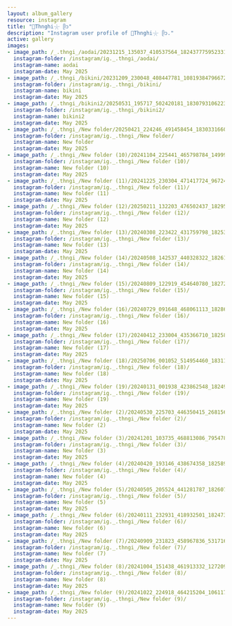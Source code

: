 ```yaml
---
layout: album_gallery
resource: instagram
title: "🐚Thnghi𓇼 ᥫ᭡"
description: "Instagram user profile of 🐚Thnghi𓇼 ᥫ᭡."
active: gallery
images: 
- image_path: /_.thngi_/aodai/20231215_135037_410537564_18243777595233157_5296820748809734934_n.jpg
  instagram-folder: /instagram/ig._.thngi_/aodai/
  instagram-name: aodai
  instagram-date: May 2025
- image_path: /_.thngi_/bikini/20231209_230048_408447781_1081938479667247_3564311520231359694_n.jpg
  instagram-folder: /instagram/ig._.thngi_/bikini/
  instagram-name: bikini
  instagram-date: May 2025
- image_path: /_.thngi_/bikini2/20250531_195717_502420181_18307931062233157_2845126252293933232_n.jpg
  instagram-folder: /instagram/ig._.thngi_/bikini2/
  instagram-name: bikini2
  instagram-date: May 2025
- image_path: /_.thngi_/New folder/20250421_224246_491458454_18303316600233157_7451361293486909742_n.jpg
  instagram-folder: /instagram/ig._.thngi_/New folder/
  instagram-name: New folder
  instagram-date: May 2025
- image_path: /_.thngi_/New folder (10)/20241104_225441_465798784_1499909254027382_9193452909904676490_n.jpg
  instagram-folder: /instagram/ig._.thngi_/New folder (10)/
  instagram-name: New folder (10)
  instagram-date: May 2025
- image_path: /_.thngi_/New folder (11)/20241225_230304_471417724_967249992124915_446601697730512243_n.jpg
  instagram-folder: /instagram/ig._.thngi_/New folder (11)/
  instagram-name: New folder (11)
  instagram-date: May 2025
- image_path: /_.thngi_/New folder (12)/20250211_132203_476502437_18295460383233157_4978590047307318420_n.jpg
  instagram-folder: /instagram/ig._.thngi_/New folder (12)/
  instagram-name: New folder (12)
  instagram-date: May 2025
- image_path: /_.thngi_/New folder (13)/20240308_223422_431759798_18253998283233157_910282513000285094_n.jpg
  instagram-folder: /instagram/ig._.thngi_/New folder (13)/
  instagram-name: New folder (13)
  instagram-date: May 2025
- image_path: /_.thngi_/New folder (14)/20240508_142537_440328322_18261011086233157_6946048731001637151_n.jpg
  instagram-folder: /instagram/ig._.thngi_/New folder (14)/
  instagram-name: New folder (14)
  instagram-date: May 2025
- image_path: /_.thngi_/New folder (15)/20240809_122919_454640780_18272419801233157_8558733233624206244_n.jpg
  instagram-folder: /instagram/ig._.thngi_/New folder (15)/
  instagram-name: New folder (15)
  instagram-date: May 2025
- image_path: /_.thngi_/New folder (16)/20240729_091648_468061113_18286010515233157_1018628282110705678_n.jpg
  instagram-folder: /instagram/ig._.thngi_/New folder (16)/
  instagram-name: New folder (16)
  instagram-date: May 2025
- image_path: /_.thngi_/New folder (17)/20240412_233004_435366710_18258071254233157_6674772041382806745_n.jpg
  instagram-folder: /instagram/ig._.thngi_/New folder (17)/
  instagram-name: New folder (17)
  instagram-date: May 2025
- image_path: /_.thngi_/New folder (18)/20250706_001052_514954460_18311962051233157_5296631046346408836_n.jpg
  instagram-folder: /instagram/ig._.thngi_/New folder (18)/
  instagram-name: New folder (18)
  instagram-date: May 2025
- image_path: /_.thngi_/New folder (19)/20240131_001938_423862548_18249670942233157_6583938180475128560_n.jpg
  instagram-folder: /instagram/ig._.thngi_/New folder (19)/
  instagram-name: New folder (19)
  instagram-date: May 2025
- image_path: /_.thngi_/New folder (2)/20240530_225703_446350415_2681565861993536_7844342305304036573_n.jpg
  instagram-folder: /instagram/ig._.thngi_/New folder (2)/
  instagram-name: New folder (2)
  instagram-date: May 2025
- image_path: /_.thngi_/New folder (3)/20241201_103735_468813086_795478252703680_3304394412816558925_n.jpg
  instagram-folder: /instagram/ig._.thngi_/New folder (3)/
  instagram-name: New folder (3)
  instagram-date: May 2025
- image_path: /_.thngi_/New folder (4)/20240420_193146_438674358_18258968797233157_7951052426845307951_n.jpg
  instagram-folder: /instagram/ig._.thngi_/New folder (4)/
  instagram-name: New folder (4)
  instagram-date: May 2025
- image_path: /_.thngi_/New folder (5)/20240505_205524_441281787_18260702290233157_8488547896201397916_n.jpg
  instagram-folder: /instagram/ig._.thngi_/New folder (5)/
  instagram-name: New folder (5)
  instagram-date: May 2025
- image_path: /_.thngi_/New folder (6)/20240111_232931_418932501_18247338694233157_7705972032858088195_n.jpg
  instagram-folder: /instagram/ig._.thngi_/New folder (6)/
  instagram-name: New folder (6)
  instagram-date: May 2025
- image_path: /_.thngi_/New folder (7)/20240909_231823_458967836_531716132690483_3286848592825669020_n.jpg
  instagram-folder: /instagram/ig._.thngi_/New folder (7)/
  instagram-name: New folder (7)
  instagram-date: May 2025
- image_path: /_.thngi_/New folder (8)/20241004_151438_461913332_1272091590634842_4556228319410641971_n.jpg
  instagram-folder: /instagram/ig._.thngi_/New folder (8)/
  instagram-name: New folder (8)
  instagram-date: May 2025
- image_path: /_.thngi_/New folder (9)/20241022_224918_464215204_1061174898651337_8177328743139918353_n.jpg
  instagram-folder: /instagram/ig._.thngi_/New folder (9)/
  instagram-name: New folder (9)
  instagram-date: May 2025
---
```

